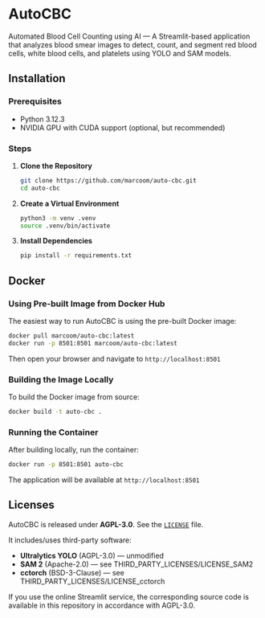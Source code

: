 <!-- SPDX-License-Identifier: AGPL-3.0-only -->
<!-- Copyright (c) 2025 Marco Mongi -->

# AutoCBC
Automated Blood Cell Counting using AI — A Streamlit-based application that analyzes blood smear images to detect, count, and segment red blood cells, white blood cells, and platelets using YOLO and SAM models.

## Installation

### Prerequisites

- Python 3.12.3
- NVIDIA GPU with CUDA support (optional, but recommended)

### Steps

1. **Clone the Repository**

     ```bash
   git clone https://github.com/marcoom/auto-cbc.git
   cd auto-cbc
   ```

2. **Create a Virtual Environment**

     ```bash
   python3 -m venv .venv
   source .venv/bin/activate
   ```

3. **Install Dependencies**

     ```bash
   pip install -r requirements.txt
   ```

## Docker

### Using Pre-built Image from Docker Hub

The easiest way to run AutoCBC is using the pre-built Docker image:

```bash
docker pull marcoom/auto-cbc:latest
docker run -p 8501:8501 marcoom/auto-cbc:latest
```

Then open your browser and navigate to `http://localhost:8501`

### Building the Image Locally

To build the Docker image from source:

```bash
docker build -t auto-cbc .
```

### Running the Container

After building locally, run the container:

```bash
docker run -p 8501:8501 auto-cbc
```

The application will be available at `http://localhost:8501`

## Licenses

AutoCBC is released under **AGPL-3.0**. See the [`LICENSE`](./LICENSE) file.

It includes/uses third-party software:

- **Ultralytics YOLO** (AGPL-3.0) — unmodified
- **SAM 2** (Apache-2.0) — see THIRD_PARTY_LICENSES/LICENSE_SAM2
- **cctorch** (BSD-3-Clause) — see THIRD_PARTY_LICENSES/LICENSE_cctorch

If you use the online Streamlit service, the corresponding source code is available in this repository in accordance with AGPL-3.0.
